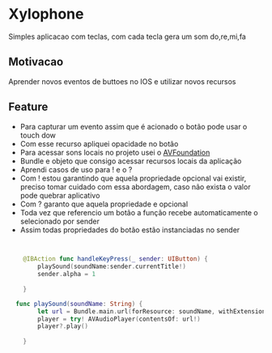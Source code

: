 # Xylophone
Simples aplicacao com teclas, com cada tecla gera um som do,re,mi,fa

## Motivacao
Aprender novos eventos de buttoes no IOS e utilizar novos recursos

## Feature
- Para capturar um evento assim que é acionado o botão  pode usar o touch dow
- Com esse recurso apliquei opacidade no botão 
- Para acessar sons locais no projeto usei o [AVFoundation](https://developer.apple.com/documentation/avfoundation/audio_playback_recording_and_processing)
- Bundle e objeto que consigo acessar recursos locais da aplicação
- Aprendi casos de uso para ! e o ?
- Com ! estou garantindo que aquela propriedade opcional vai existir, preciso tomar cuidado com essa abordagem, caso não exista o valor pode quebrar aplicativo
- Com ? garanto que aquela propriedade e opcional
- Toda vez que referencio um botão a função recebe automaticamente o selecionado  por sender
- Assim todas propriedades do botão estão instanciadas no sender

```swift

   
    @IBAction func handleKeyPress(_ sender: UIButton) {
        playSound(soundName:sender.currentTitle!)
        sender.alpha = 1
        
    }

  func playSound(soundName: String) {
        let url = Bundle.main.url(forResource: soundName, withExtension: "wav")
        player = try! AVAudioPlayer(contentsOf: url!)
        player?.play()
    
    }
    


```
